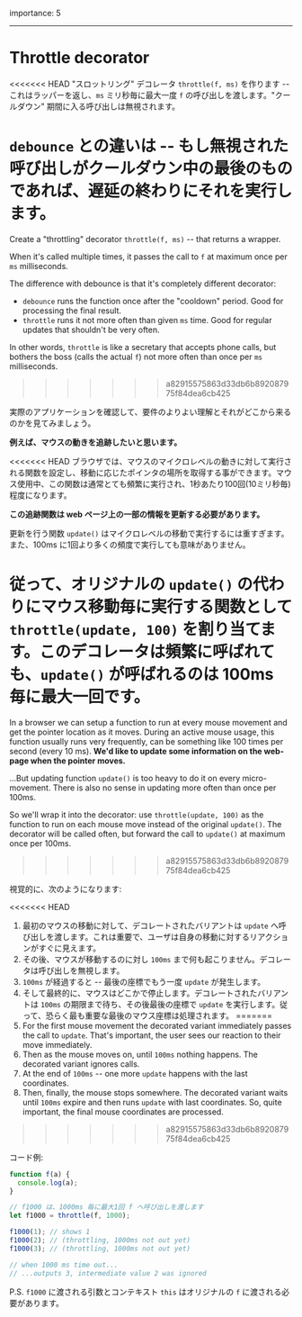 importance: 5

---

# Throttle decorator

<<<<<<< HEAD
"スロットリング" デコレータ `throttle(f, ms)` を作ります -- これはラッパーを返し、`ms` ミリ秒毎に最大一度 `f` の呼び出しを渡します。"クールダウン" 期間に入る呼び出しは無視されます。

**`debounce` との違いは -- もし無視された呼び出しがクールダウン中の最後のものであれば、遅延の終わりにそれを実行します。**
=======
Create a "throttling" decorator `throttle(f, ms)` -- that returns a wrapper.

When it's called multiple times, it passes the call to `f` at maximum once per `ms` milliseconds.

The difference with debounce is that it's completely different decorator:
- `debounce` runs the function once after the "cooldown" period. Good for processing the final result.
- `throttle` runs it not more often than given `ms` time. Good for regular updates that shouldn't be very often.

In other words, `throttle` is like a secretary that accepts phone calls, but bothers the boss (calls the actual `f`) not more often than once per `ms` milliseconds.
>>>>>>> a82915575863d33db6b892087975f84dea6cb425

実際のアプリケーションを確認して、要件のよりよい理解とそれがどこから来るのかを見てみましょう。

**例えば、マウスの動きを追跡したいと思います。**

<<<<<<< HEAD
ブラウザでは、マウスのマイクロレベルの動きに対して実行される関数を設定し、移動に応じたポインタの場所を取得する事ができます。マウス使用中、この関数は通常とても頻繁に実行され、1秒あたり100回(10ミリ秒毎)程度になります。

**この追跡関数は web ページ上の一部の情報を更新する必要があります。**

更新を行う関数 `update()` はマイクロレベルの移動で実行するには重すぎます。また、100ms に1回より多くの頻度で実行しても意味がありません。

従って、オリジナルの `update()` の代わりにマウス移動毎に実行する関数として `throttle(update, 100)` を割り当てます。このデコレータは頻繁に呼ばれても、`update()` が呼ばれるのは 100ms 毎に最大一回です。
=======
In a browser we can setup a function to run at every mouse movement and get the pointer location as it moves. During an active mouse usage, this function usually runs very frequently, can be something like 100 times per second (every 10 ms).
**We'd like to update some information on the web-page when the pointer moves.**

...But updating function `update()` is too heavy to do it on every micro-movement. There is also no sense in updating more often than once per 100ms.

So we'll wrap it into the decorator: use `throttle(update, 100)` as the function to run on each mouse move instead of the original `update()`. The decorator will be called often, but forward the call to `update()` at maximum once per 100ms.
>>>>>>> a82915575863d33db6b892087975f84dea6cb425

視覚的に、次のようになります:

<<<<<<< HEAD
1. 最初のマウスの移動に対して、デコレートされたバリアントは `update` へ呼び出しを渡します。これは重要で、ユーザは自身の移動に対するリアクションがすぐに見えます。
2. その後、マウスが移動するのに対し `100ms` まで何も起こりません。デコレータは呼び出しを無視します。
3. `100ms` が経過すると -- 最後の座標でもう一度 `update` が発生します。
4. そして最終的に、マウスはどこかで停止します。デコレートされたバリアントは `100ms` の期限まで待ち、その後最後の座標で `update` を実行します。従って、恐らく最も重要な最後のマウス座標は処理されます。
=======
1. For the first mouse movement the decorated variant immediately passes the call to `update`. That's important, the user sees our reaction to their move immediately.
2. Then as the mouse moves on, until `100ms` nothing happens. The decorated variant ignores calls.
3. At the end of `100ms` -- one more `update` happens with the last coordinates.
4. Then, finally, the mouse stops somewhere. The decorated variant waits until `100ms` expire and then runs `update` with last coordinates. So, quite important, the final mouse coordinates are processed.
>>>>>>> a82915575863d33db6b892087975f84dea6cb425

コード例:

```js
function f(a) {
  console.log(a);
}

// f1000 は、1000ms 毎に最大1回 f へ呼び出しを渡します
let f1000 = throttle(f, 1000);

f1000(1); // shows 1
f1000(2); // (throttling, 1000ms not out yet)
f1000(3); // (throttling, 1000ms not out yet)

// when 1000 ms time out...
// ...outputs 3, intermediate value 2 was ignored
```

P.S. `f1000` に渡される引数とコンテキスト `this` はオリジナルの `f` に渡される必要があります。
